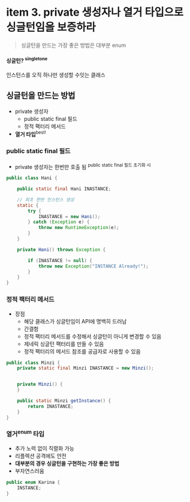 <h1>item 3. private 생성자나 열거 타입으로 싱글턴임을 보증하라</h1>

> 싱글턴을 만드는 가장 좋은 방법은 대부분 enum

<h4>싱글턴? <sup>singletone</sup></h4>
인스턴스를 오직 하나만 생성할 수잇는 클래스

<h2>싱글턴을 만드는 방법</h2>

- private 생성자
    - public static final 필드
    - 정적 팩터리 메서드
- **열거 타입**<sup>best!</sup>

<h3>public static final 필드</h3>

- private 생성자는 한번만 호출 됨 <sup>public static final 필드 초기화 시</sup>

```java
public class Hani {

    public static final Hani INASTANCE; 

    // 최초 한번 인스턴스 생성
    static {
        try {
            INASTANCE = new Hani();
        } catch (Exception e) {
            throw new RuntimeException(e);
        }
    }

    private Hani() throws Exception {

        if (INASTANCE != null) {
            throw new Exception("INSTANCE Already!");
        }
    }
}
```

<h3>정적 팩터리 메서드</h3>

- 장점
    - 해당 클래스가 싱글턴임이 API에 명백히 드러남
    - 간결함
    - 정적 팩터리 메서드를 수정해서 싱글턴이 아니게 변경할 수 있음
    - 제네릭 싱글턴 팩터리를 만들 수 있음
    - 정적 팩터리의 메서드 참조를 공급자로 사용할 수 있음

```java
public class Minzi {
    private static final Minzi INASTANCE = new Minzi(); 


    private Minzi() {
    }

    public static Minzi getInstance() {
        return INASTANCE;
    }
}

```

<h3>열거<sup>enum</sup> 타입</h3>

- 추가 노력 없이 직렬화 가능
- 리플렉션 공격에도 안전
- **대부분의 경우 싱글턴을 구현하는 가장 좋은 방법**
- 부자연스러움

```java
public enum Karina {
    INSTANCE;
}
```

